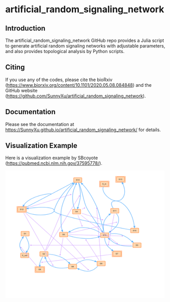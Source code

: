 # artificial_random_signaling_network

## Introduction

The artificial_random_signaling_network GitHub repo provides a Julia script to generate artificial 
random signaling networks with adjustable parameters, and also provides topological analysis by Python scripts. 

## Citing

If you use any of the codes, please cite the bioRxiv (https://www.biorxiv.org/content/10.1101/2020.05.08.084848) and the GitHub website (https://github.com/SunnyXu/artificial_random_signaling_network).

## Documentation

Please see the documentation at https://SunnyXu.github.io/artificial_random_signaling_network/ for details.

## Visualization Example

Here is a visualization example by SBcoyote (https://pubmed.ncbi.nlm.nih.gov/37595778/).

<img src="https://raw.githubusercontent.com/SunnyXu/artificial_random_signaling_network/master/visualization_examples/visualization_example.png" width="500" height="400">


